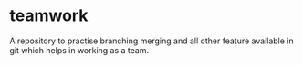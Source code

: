 # teamwork
A repository to practise branching merging and all other feature available in git which helps in working as a team.
